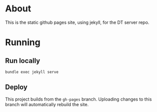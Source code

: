 # About

This is the static github pages site, using jekyll, for the DT server repo.

# Running

## Run locally

`bundle exec jekyll serve`


## Deploy

This project builds from the `gh-pages` branch. Uploading changes to this branch will automatically rebuild the site.